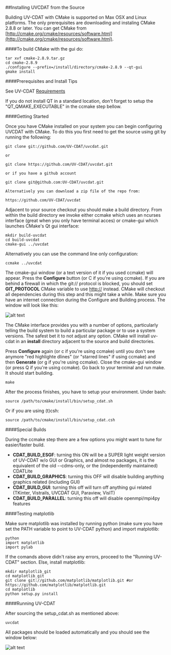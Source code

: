 ##Installing UVCDAT from the Source

Building UV-CDAT with CMake is supported on Max OSX and Linux platforms. The only prerequisites are downloading and instaling CMake 2.8.8 or later. You can get CMake from [http://cmake.org/cmake/resources/software.html](http://cmake.org/cmake/resources/software.html).

####To build CMake with the gui do:

    tar xvf cmake-2.8.9.tar.gz
    cd cmake-2.8.9
    ./configure --prefix=/install/directory/cmake-2.8.9 --qt-gui
    gmake install

####Prerequisites and Install Tips

See UV-CDAT [Requirements](https://github.com/UV-CDAT/uvcdat/wiki/System-Requirements)

If you do not install QT in a standard location, don't forget to setup the "QT_QMAKE_EXECUTABLE" in the ccmake step bellow.

####Getting Started

Once you have CMake installed on your system you can begin configuring UVCDAT with CMake. To do this you first need to get the source using git by running the following:


    git clone git://github.com/UV-CDAT/uvcdat.git
    
    or
    
    git clone https://github.com/UV-CDAT/uvcdat.git
    
    or if you have a github account
    
    git clone git@github.com:UV-CDAT/uvcdat.git
    
    Alternatively you can download a zip file of the repo from:
    
    https://github.com/UV-CDAT/uvcdat


Adjacent to your source checkout you should make a build directory. From within the build directory we invoke either ccmake which uses an ncurses interface (great when you only have terminal acces) or cmake-gui which launches CMake's Qt gui interface:

    mkdir build-uvcdat
    cd build-uvcdat
    cmake-gui ../uvcdat

Alternatively you can use the command line only configuration:

    ccmake ../uvcdat

The cmake-gui window (or a text version of it if you used ccmake) will appear. Press the **Configure** button (or C if you're using ccmake). If you are behind a firewall in which the git:// protocol is blocked, you should set **GIT_PROTOCOL** CMake variable to use [http://]() instead. CMake will checkout all dependencies during this step and this might take a while. Make sure you have an internet connection during the Configure and Building process. The window will look like this:

![alt text](http://uvcdat.llnl.gov/media/images/uv-cdat_cmake_gui1.png)

The CMake interface provides you with a number of options, particularly telling the build system to build a particular package or to use a system versions. The safest bet it to not adjust any option. CMake will install uv-cdat in an **install** directory adjacent to the source and build directories.

Press **Configure** again (or c if you're using ccmake) until you don't see anymore "red highlighte dlines" (or "starred lines" if using ccmake) and then **Generate** (or g if you're using ccmake). Close the cmake-gui window (or press Q if you're using ccmake). Go back to your terminal and run make. It should start building.

    make

After the process finishes, you have to setup your environment. Under bash:

    source /path/to/cmake/install/bin/setup_cdat.sh

Or if you are using (t)csh:

    source /path/to/cmake/install/bin/setup_cdat.csh


####Special Builds

During the ccmake step there are a few options you might want to tune for easier/faster build.

* **CDAT_BUILD_ESGF**: turning this ON will be a SUPER light weight version of UV-CDAT w/o GUI or Graphics, and almost no packages, it is the equivalent of the old --cdms-only, or the (independently maintained) CDATLite
* **CDAT_BUILD_GRAPHICS**: turning this OFF will disable building anything graphics related (including GUI)
* **CDAT_BUILD_GUI**: turning this off will turn off anything gui related (TKinter, Vistrails, UVCDAT GUI, Paraview, VisIT)
* **CDAT_BUILD_PARALLEL**: turning this off will disable openmpi/mpi4py features

####Testing matplotlib

Make sure matplotlib was installed by running python (make sure you have set the PATH variable to point to UV-CDAT python) and import matplotlib:

    python
    import matplotlib
    import pylab

If the comands above didn't raise any errors, proceed to the "Running UV-CDAT" section. Else, install matplotlib:

    mkdir matplotlib_git
    cd matplotlib_git
    git clone git://github.com/matplotlib/matplotlib.git #or https://github.com/matplotlib/matplotlib.git
    cd matplotlib
    python setup.py install

####Running UV-CDAT

After sourcing the setup_cdat.sh as mentioned above:

    uvcdat

All packages should be loaded automatically and you should see the window below:

![alt text](http://uvcdat.llnl.gov/media/images/uv-cdat_new_window.png) 

